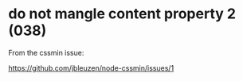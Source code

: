 # do not mangle content property 2 (038)

From the cssmin issue:

https://github.com/jbleuzen/node-cssmin/issues/1
